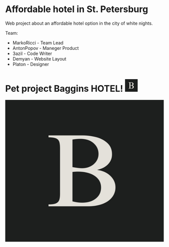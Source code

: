 # Affordable hotel in St. Petersburg
Web project about an affordable hotel option in the city of white nights.

Team:

- MarkoRicci - Team Lead
- AntonPopov - Maneger Product
- 3azil - Code Writer
- Demyan - Website Layout
- Platon - Designer

<h1>
      Pet project Baggins HOTEL!
    <img src="https://github.com/Markoricci/Affordable-hotel-in-St.-Petersburg/blob/images/logoBag.jpg?raw=true"  width="40" height="40"/>
  </h1>
  
 <div>
    <img src="https://github.com/Markoricci/Affordable-hotel-in-St.-Petersburg/blob/images/logoBag.jpg" alt="some nice gif" width="800" height="450"/>
  </div>
